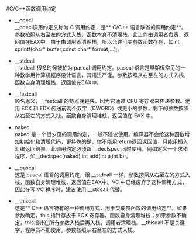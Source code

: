 #C/C++函数调用约定
- __cdecl   
__cdecl调用约定又称为 C 调用约定，是** C/C++ 语言缺省的调用约定**。参数按照从右至左的方式入栈，函数本身不清理栈，此工作由调用者负责，返回值在EAX中。由于由调用者清理栈，所以允许可变参数函数存在，如int sprintf(char* buffer,const char* format,...);。
 
- __stdcall   
__stdcall 很多时候被称为 pascal 调用约定。pascal 语言是早期很常见的一种教学用计算机程序设计语言，其语法严谨。参数按照从右至左的方式入栈，函数自身清理堆栈，返回值在EAX中。
 
- __fastcall   
顾名思义，__fastcall 的特点就是快，因为它通过 CPU 寄存器来传递参数。他用 ECX 和 EDX 传送前两个双字（DWORD）或更小的参数，剩下的参数按照从右至左的方式入栈，函数自身清理堆栈，返回值在 EAX 中。
 
- naked   
naked 是一个很少见的调用约定，一般不建议使用。编译器不会给这种函数增加初始化和清理代码，更特殊的是，你不能用return返回返回值，只能用插入汇编返回结果，此调用约定必须跟 __declspec 同时使用。例如定义一个求和程序，如__declspec(naked) int  add(int a,int b);。
 
- __pascal   
这是 pascal 语言的调用约定，跟 __stdcall 一样，参数按照从右至左的方式入栈，函数自身清理堆栈，返回值在EAX中。VC 中已经废弃了这种调用方式，因此在写 VC 程序时，建议使用 __stdcall 代替。
 
- __thiscall   
这是** C++ 语言特有的一种调用方式，用于类成员函数的调用约定**。如果参数确定，this 指针存放于 ECX 寄存器，函数自身清理堆栈；如果参数不确定，this指针在所有参数入栈后再入栈，调用者清理栈。__thiscall 不是关键字，程序员不能使用。参数按照从右至左的方式入栈。